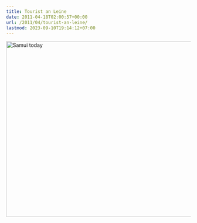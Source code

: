 ```yaml
---
title: Tourist an Leine
date: 2011-04-18T02:00:57+00:00
url: /2011/04/tourist-an-leine/
lastmod: 2023-09-10T19:14:12+07:00
---
```

<div class="media image">
  <a href="http://www.flickr.com/photos/schreibblogade/5631796378/" title="Samui today by Patrick Kollitsch, on Flickr"><img src="//farm6.static.flickr.com/5061/5631796378_dcc2a3fdf5_z.jpg" width="640" height="480" alt="Samui today" /></a>
</div>
